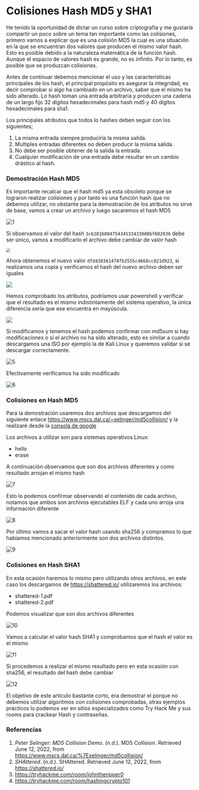 # Colisiones Hash MD5 y SHA1

He tenido la oportunidad de dictar un curso sobre criptografía y me gustaría compartir un poco sobre un tema tan importante como las colisiones, primero vamos a explicar que es una colisión MD5 la cual es una situación en la que se encuentran dos valores que producen el mismo valor hash. Esto es posible debido a la naturaleza matemática de la función hash. Aunque el espacio de valores hash es grande, no es infinito. Por lo tanto, es posible que se produzcan colisiones. 

Antes de continuar debemos mencionar el uso y las características principales de los hash, el principal propósito es asegurar la integridad, es decir comprobar si algo ha cambiado en un archivo, saber que el mismo ha sido alterado. Lo hash toman una entrada arbitraria y producen una cadena de un largo fijo 32 dígitos hexadecimales para hash md5 y 40  dígitos  hexadecimales para sha1.

Los principales atributos que todos lo hashes deben seguir con los siguientes;

1. La misma entrada siempre produciría la misma salida.
2. Multiples entradas diferentes no deben producir la misma salida.
3. No debe ser posible obtener de la salida la entrada.
4. Cualquier modificación de una entrada debe resultar en un cambio drástico al hash.



### Demostración Hash MD5

Es importante recalcar que el hash md5 ya esta obsoleto porque se lograron realizar colisiones y por tanto es una función hash que no debemos utilizar, no obstante para la demostración de los atributos no sirve de base, vamos a crear un archivo y luego sacaremos el hash MD5

![1](img/1.png)

Si observamos el valor del hash `3c6281608475434533433080bf082036` debe ser único, vamos a modificarlo el archivo debe cambiar de valor hash

<img src="img/2.png" style="zoom: 67%;" />

Ahora obtenemos el nuevo valor `dfd430361478fb2555c4668cc821d923`, si realizamos una copia y verificamos el hash del nuevo archivo deben ser iguales

![](img/3.png)



Hemos comprobado los atributos, podríamos usar powershell y verificar que el resultado es el mismo indistintamente del sistema operativo, la única diferencia sería que ese encuentra en mayúscula.

![](img/4.png)

Si modificamos y tenemos el hash podemos confirmar con md5sum si hay modificaciones o si el archivo no ha sido alterado, esto es similar a cuando descargamos una ISO por ejemplo la de Kali Linux y queremos validar si se descargar correctamente.

<img src="img/5.png" alt="5"  />

Efectivamente verificamos  ha sido modificado

![6](img/6.png)



### Colisiones en Hash MD5

Para la demostración usaremos dos archivos que descargamos del siguiente enlace https://www.mscs.dal.ca/~selinger/md5collision/ y la realizaré desde la [consola de google](https://console.cloud.google.com/)

Los archivos a utilizar son para sistemas operativos Linux: 

* hello
* erase 

A continuación observamos que son dos archivos diferentes y como resultado arrojan el mismo hash 

![7](img/7.png)

Esto lo podemos confirmar observando el contenido de cada archivo, notamos que ambos son archivos ejecutables ELF y cada uno arroja una información diferente

![8](img/8.png)

Por último vamos a sacar el valor hash usando sha256 y compramos lo que habíamos mencionado anteriormente son dos archivos distintos.

![9](img/9.png)

### Colisiones en Hash SHA1

En esta ocasión haremos lo mismo pero utilizando otros archivos, en este caso los descargamos de https://shattered.io/ utilizaremos los archivos:

* shattered-1.pdf
* shattered-2.pdf

Podemos visualizar que son dos archivos diferentes

![10](img/10.png)

Vamos a calcular el valor hash SHA1 y comprobamos que el hash el valor es el mismo

![11](img/11.png)



Si procedemos a realizar el mismo resultado pero en esta ocasión con sha256, el resultado del hash debe cambiar

![12](img/12.png)



El objetivo de este articulo bastante corto, era demostrar el porque no debemos utilizar algoritmos con colisiones comprobadas, otras ejemplos prácticos lo podemos ver en sitios especializados como Try Hack Me y sus rooms para crackear Hash y contraseñas.



### Referencias

1. *Peter Selinger: MD5 Collision Demo*. (n.d.). MD5 Collision. Retrieved June 12, 2022, from https://www.mscs.dal.ca/%7Eselinger/md5collision/
2. *SHAttered*. (n.d.). SHAttered. Retrieved June 12, 2022, from https://shattered.io/
3. https://tryhackme.com/room/johntheripper0
4. https://tryhackme.com/room/hashingcrypto101